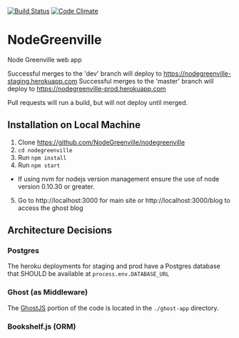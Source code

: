 
[![Build Status](https://travis-ci.org/NodeGreenville/nodegreenville.svg?branch=master)](https://travis-ci.org/NodeGreenville/nodegreenville)
[![Code Climate](https://codeclimate.com/github/NodeGreenville/nodegreenville/badges/gpa.svg)](https://codeclimate.com/github/NodeGreenville/nodegreenville)

# NodeGreenville
Node Greenville web app

Successful merges to the 'dev' branch will deploy to https://nodegreenville-staging.herokuapp.com
Successful merges to the 'master' branch will deploy to https://nodegreenville-prod.herokuapp.com

Pull requests will run a build, but will not deploy until merged.

## Installation on Local Machine

1. Clone https://github.com/NodeGreenville/nodegreenville
2. ```cd nodegreenville```
3. Run ```npm install```
4. Run ```npm start```
  * If using nvm for nodejs version management ensure the use of node version 0.10.30 or greater.
5. Go to http://localhost:3000 for main site or
http://localhost:3000/blog to access the ghost blog

## Architecture Decisions

### Postgres
The heroku deployments for staging and prod have a Postgres database that SHOULD be available at `process.env.DATABASE_URL`

### Ghost (as Middleware)
The [GhostJS](https://ghost.org) portion of the code is located in the ```./ghost-app``` directory.

### Bookshelf.js (ORM)
